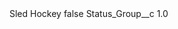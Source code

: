 <?xml version="1.0" encoding="UTF-8"?>
<CustomMetadata xmlns="http://soap.sforce.com/2006/04/metadata" xmlns:xsi="http://www.w3.org/2001/XMLSchema-instance" xmlns:xsd="http://www.w3.org/2001/XMLSchema">
    <label>Sled Hockey</label>
    <protected>false</protected>
    <values>
        <field>Status_Group__c</field>
        <value xsi:type="xsd:double">1.0</value>
    </values>
</CustomMetadata>
